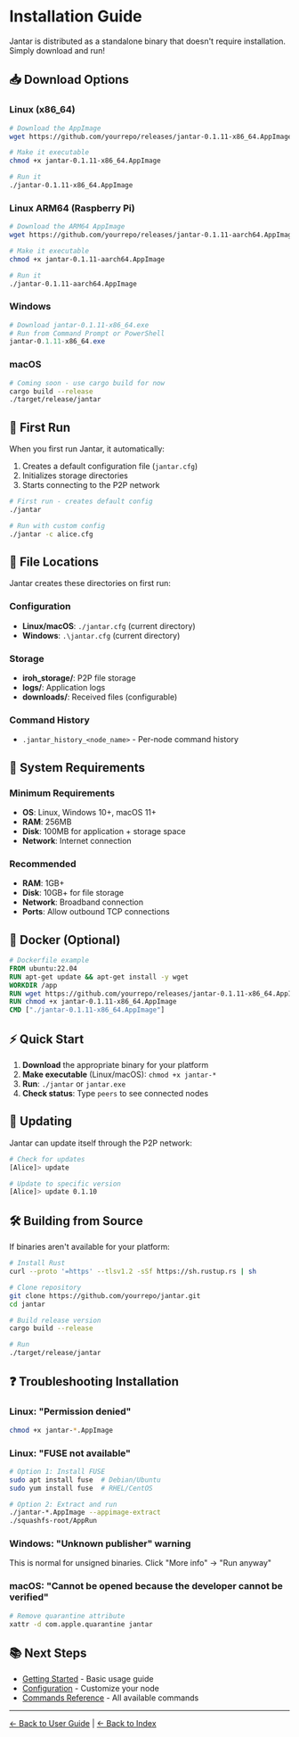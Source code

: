 # Installation Guide

Jantar is distributed as a standalone binary that doesn't require installation. Simply download and run!

## 📥 Download Options

### Linux (x86_64)
```bash
# Download the AppImage
wget https://github.com/yourrepo/releases/jantar-0.1.11-x86_64.AppImage

# Make it executable
chmod +x jantar-0.1.11-x86_64.AppImage

# Run it
./jantar-0.1.11-x86_64.AppImage
```

### Linux ARM64 (Raspberry Pi)
```bash
# Download the ARM64 AppImage
wget https://github.com/yourrepo/releases/jantar-0.1.11-aarch64.AppImage

# Make it executable
chmod +x jantar-0.1.11-aarch64.AppImage

# Run it
./jantar-0.1.11-aarch64.AppImage
```

### Windows
```powershell
# Download jantar-0.1.11-x86_64.exe
# Run from Command Prompt or PowerShell
jantar-0.1.11-x86_64.exe
```

### macOS
```bash
# Coming soon - use cargo build for now
cargo build --release
./target/release/jantar
```

## 🚀 First Run

When you first run Jantar, it automatically:
1. Creates a default configuration file (`jantar.cfg`)
2. Initializes storage directories
3. Starts connecting to the P2P network

```bash
# First run - creates default config
./jantar

# Run with custom config
./jantar -c alice.cfg
```

## 📁 File Locations

Jantar creates these directories on first run:

### Configuration
- **Linux/macOS**: `./jantar.cfg` (current directory)
- **Windows**: `.\jantar.cfg` (current directory)

### Storage
- **iroh_storage/**: P2P file storage
- **logs/**: Application logs
- **downloads/**: Received files (configurable)

### Command History
- `.jantar_history_<node_name>` - Per-node command history

## 🔧 System Requirements

### Minimum Requirements
- **OS**: Linux, Windows 10+, macOS 11+
- **RAM**: 256MB
- **Disk**: 100MB for application + storage space
- **Network**: Internet connection

### Recommended
- **RAM**: 1GB+
- **Disk**: 10GB+ for file storage
- **Network**: Broadband connection
- **Ports**: Allow outbound TCP connections

## 🐳 Docker (Optional)

```dockerfile
# Dockerfile example
FROM ubuntu:22.04
RUN apt-get update && apt-get install -y wget
WORKDIR /app
RUN wget https://github.com/yourrepo/releases/jantar-0.1.11-x86_64.AppImage
RUN chmod +x jantar-0.1.11-x86_64.AppImage
CMD ["./jantar-0.1.11-x86_64.AppImage"]
```

## ⚡ Quick Start

1. **Download** the appropriate binary for your platform
2. **Make executable** (Linux/macOS): `chmod +x jantar-*`
3. **Run**: `./jantar` or `jantar.exe`
4. **Check status**: Type `peers` to see connected nodes

## 🔄 Updating

Jantar can update itself through the P2P network:

```bash
# Check for updates
[Alice]> update

# Update to specific version
[Alice]> update 0.1.10
```

## 🛠️ Building from Source

If binaries aren't available for your platform:

```bash
# Install Rust
curl --proto '=https' --tlsv1.2 -sSf https://sh.rustup.rs | sh

# Clone repository
git clone https://github.com/yourrepo/jantar.git
cd jantar

# Build release version
cargo build --release

# Run
./target/release/jantar
```

## ❓ Troubleshooting Installation

### Linux: "Permission denied"
```bash
chmod +x jantar-*.AppImage
```

### Linux: "FUSE not available"
```bash
# Option 1: Install FUSE
sudo apt install fuse  # Debian/Ubuntu
sudo yum install fuse  # RHEL/CentOS

# Option 2: Extract and run
./jantar-*.AppImage --appimage-extract
./squashfs-root/AppRun
```

### Windows: "Unknown publisher" warning
This is normal for unsigned binaries. Click "More info" → "Run anyway"

### macOS: "Cannot be opened because the developer cannot be verified"
```bash
# Remove quarantine attribute
xattr -d com.apple.quarantine jantar
```

## 📚 Next Steps

- [Getting Started](getting-started.md) - Basic usage guide
- [Configuration](configuration.md) - Customize your node
- [Commands Reference](commands.md) - All available commands

---
[← Back to User Guide](README.md) | [← Back to Index](../Index.md)